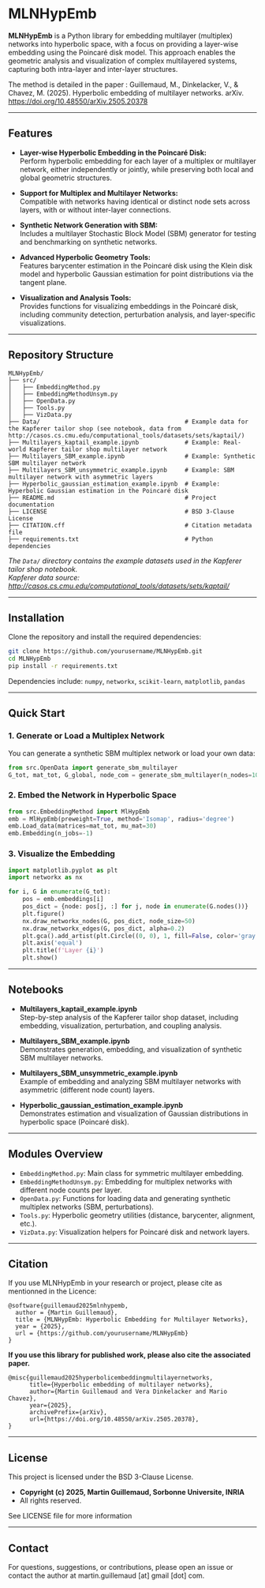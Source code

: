 # MLNHypEmb

**MLNHypEmb** is a Python library for embedding multilayer (multiplex) networks into hyperbolic space, with a focus on providing a layer-wise embedding using the Poincaré disk model. This approach enables the geometric analysis and visualization of complex multilayered systems, capturing both intra-layer and inter-layer structures.

The method is detailed in the paper : Guillemaud, M., Dinkelacker, V., & Chavez, M. (2025). Hyperbolic embedding of multilayer networks. arXiv. https://doi.org/10.48550/arXiv.2505.20378 

---

## Features

- **Layer-wise Hyperbolic Embedding in the Poincaré Disk:**  
    Perform hyperbolic embedding for each layer of a multiplex or multilayer network, either independently or jointly, while preserving both local and global geometric structures.

- **Support for Multiplex and Multilayer Networks:**  
    Compatible with networks having identical or distinct node sets across layers, with or without inter-layer connections.

- **Synthetic Network Generation with SBM:**  
    Includes a multilayer Stochastic Block Model (SBM) generator for testing and benchmarking on synthetic networks.

- **Advanced Hyperbolic Geometry Tools:**  
    Features barycenter estimation in the Poincaré disk using the Klein disk model and hyperbolic Gaussian estimation for point distributions via the tangent plane.

- **Visualization and Analysis Tools:**  
    Provides functions for visualizing embeddings in the Poincaré disk, including community detection, perturbation analysis, and layer-specific visualizations.

---

## Repository Structure

```
MLNHypEmb/
├── src/
│   ├── EmbeddingMethod.py
│   ├── EmbeddingMethodUnsym.py
│   ├── OpenData.py
│   ├── Tools.py
│   ├── VizData.py
├── Data/                                         # Example data for the Kapferer tailor shop (see notebook, data from http://casos.cs.cmu.edu/computational_tools/datasets/sets/kaptail/)
├── Multilayers_kaptail_example.ipynb             # Example: Real-world Kapferer tailor shop multilayer network
├── Multilayers_SBM_example.ipynb                 # Example: Synthetic SBM multilayer network
├── Multilayers_SBM_unsymmetric_example.ipynb     # Example: SBM multilayer network with asymmetric layers
├── Hyperbolic_gaussian_estimation_example.ipynb  # Example: Hyperbolic Gaussian estimation in the Poincaré disk
├── README.md                                     # Project documentation
├── LICENSE                                       # BSD 3-Clause License
├── CITATION.cff                                  # Citation metadata file
├── requirements.txt                              # Python dependencies
```

*The `Data/` directory contains the example datasets used in the Kapferer tailor shop notebook.  
Kapferer data source: http://casos.cs.cmu.edu/computational_tools/datasets/sets/kaptail/*

---

## Installation

Clone the repository and install the required dependencies:

```bash
git clone https://github.com/yourusername/MLNHypEmb.git
cd MLNHypEmb
pip install -r requirements.txt
```

Dependencies include: `numpy`, `networkx`, `scikit-learn`, `matplotlib`, `pandas`

---

## Quick Start

### 1. Generate or Load a Multiplex Network

You can generate a synthetic SBM multiplex network or load your own data:

```python
from src.OpenData import generate_sbm_multilayer
G_tot, mat_tot, G_global, node_com = generate_sbm_multilayer(n_nodes=100, n_layers=3, n_communities=3)
```

### 2. Embed the Network in Hyperbolic Space

```python
from src.EmbeddingMethod import MlHypEmb
emb = MlHypEmb(preweight=True, method='Isomap', radius='degree')
emb.Load_data(matrices=mat_tot, mu_mat=30)
emb.Embedding(n_jobs=-1)
```

### 3. Visualize the Embedding

```python
import matplotlib.pyplot as plt
import networkx as nx

for i, G in enumerate(G_tot):
    pos = emb.embeddings[i]
    pos_dict = {node: pos[j, :] for j, node in enumerate(G.nodes())}
    plt.figure()
    nx.draw_networkx_nodes(G, pos_dict, node_size=50)
    nx.draw_networkx_edges(G, pos_dict, alpha=0.2)
    plt.gca().add_artist(plt.Circle((0, 0), 1, fill=False, color='gray', linestyle=':'))
    plt.axis('equal')
    plt.title(f'Layer {i}')
    plt.show()
```

---

## Notebooks

- **Multilayers_kaptail_example.ipynb**  
  Step-by-step analysis of the Kapferer tailor shop dataset, including embedding, visualization, perturbation, and coupling analysis.

- **Multilayers_SBM_example.ipynb**  
  Demonstrates generation, embedding, and visualization of synthetic SBM multilayer networks.

- **Multilayers_SBM_unsymmetric_example.ipynb**  
  Example of embedding and analyzing SBM multilayer networks with asymmetric (different node count) layers.

- **Hyperbolic_gaussian_estimation_example.ipynb**  
  Demonstrates estimation and visualization of Gaussian distributions in hyperbolic space (Poincaré disk).

---

## Modules Overview

- `EmbeddingMethod.py`: Main class for symmetric multilayer embedding.
- `EmbeddingMethodUnsym.py`: Embedding for multiplex networks with different node counts per layer.
- `OpenData.py`: Functions for loading data and generating synthetic multiplex networks (SBM, perturbations).
- `Tools.py`: Hyperbolic geometry utilities (distance, barycenter, alignment, etc.).
- `VizData.py`: Visualization helpers for Poincaré disk and network layers.

---

## Citation

If you use MLNHypEmb in your research or project, please cite as mentionned in the Licence:

```
@software{guillemaud2025mlnhypemb,
  author = {Martin Guillemaud},
  title = {MLNHypEmb: Hyperbolic Embedding for Multilayer Networks},
  year = {2025},
  url = {https://github.com/yourusername/MLNHypEmb}
}
```

**If you use this library for published work, please also cite the associated paper.**

```
@misc{guillemaud2025hyperbolicembeddingmultilayernetworks,
      title={Hyperbolic embedding of multilayer networks}, 
      author={Martin Guillemaud and Vera Dinkelacker and Mario Chavez},
      year={2025},
      archivePrefix={arXiv},
      url={https://doi.org/10.48550/arXiv.2505.20378}, 
}
```

---

## License

This project is licensed under the BSD 3-Clause License.

- **Copyright (c) 2025, Martin Guillemaud, Sorbonne Universite, INRIA**
- All rights reserved.

See LICENSE file for more information

---

## Contact

For questions, suggestions, or contributions, please open an issue or contact the author at martin.guillemaud [at] gmail [dot] com.

